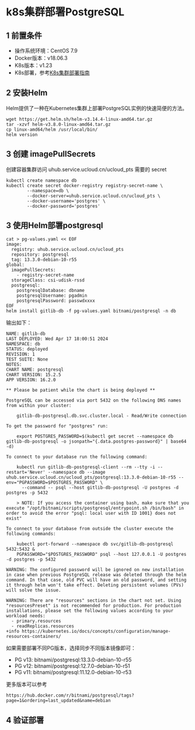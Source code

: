 # k8s集群部署PostgreSQL
## 1 前置条件
- 操作系统环境：CentOS 7.9
- Docker版本：v18.06.3
- K8s版本：v1.23
- K8s部署，参考[K8s集群部署指南](./K8sClusterDeployment.md)
## 2 安装Helm
Helm提供了一种在Kubernetes集群上部署PostgreSQL实例的快速简便的方法。
```
wget https://get.helm.sh/helm-v3.14.4-linux-amd64.tar.gz
tar -xzvf helm-v3.8.0-linux-amd64.tar.gz
cp linux-amd64/helm /usr/local/bin/
helm version
```
## 3 创建 imagePullSecrets
创建容器集群访问 uhub.service.ucloud.cn/ucloud_pts 需要的 secret
```
kubectl create namespace db
kubectl create secret docker-registry registry-secret-name \
        --namespace=db \
        --docker-server=uhub.service.ucloud.cn/ucloud_pts \
        --docker-username='postgres' \
        --docker-password='postgres'
```
## 3 使用Helm部署postgresql
```
cat > pg-values.yaml << EOF
image:
  registry: uhub.service.ucloud.cn/ucloud_pts
  repository: postgresql
  tag: 13.3.0-debian-10-r55
global:
  imagePullSecrets:
    - registry-secret-name
  storageClass: csi-udisk-rssd
  postgresql:
    postgresqlDatabase: dbname
    postgresqlUsername: pgadmin
    postgresqlPassword: passwdxxxx
EOF
helm install gitlib-db -f pg-values.yaml bitnami/postgresql -n db
```
输出如下：
```
NAME: gitlib-db
LAST DEPLOYED: Wed Apr 17 18:00:51 2024
NAMESPACE: db
STATUS: deployed
REVISION: 1
TEST SUITE: None
NOTES:
CHART NAME: postgresql
CHART VERSION: 15.2.5
APP VERSION: 16.2.0

** Please be patient while the chart is being deployed **

PostgreSQL can be accessed via port 5432 on the following DNS names from within your cluster:

    gitlib-db-postgresql.db.svc.cluster.local - Read/Write connection

To get the password for "postgres" run:

    export POSTGRES_PASSWORD=$(kubectl get secret --namespace db gitlib-db-postgresql -o jsonpath="{.data.postgres-password}" | base64 -d)

To connect to your database run the following command:

    kubectl run gitlib-db-postgresql-client --rm --tty -i --restart='Never' --namespace db --image uhub.service.ucloud.cn/ucloud_pts/postgresql:13.3.0-debian-10-r55 --env="PGPASSWORD=$POSTGRES_PASSWORD" \
      --command -- psql --host gitlib-db-postgresql -U postgres -d postgres -p 5432

    > NOTE: If you access the container using bash, make sure that you execute "/opt/bitnami/scripts/postgresql/entrypoint.sh /bin/bash" in order to avoid the error "psql: local user with ID 1001} does not exist"

To connect to your database from outside the cluster execute the following commands:

    kubectl port-forward --namespace db svc/gitlib-db-postgresql 5432:5432 &
    PGPASSWORD="$POSTGRES_PASSWORD" psql --host 127.0.0.1 -U postgres -d postgres -p 5432

WARNING: The configured password will be ignored on new installation in case when previous PostgreSQL release was deleted through the helm command. In that case, old PVC will have an old password, and setting it through helm won't take effect. Deleting persistent volumes (PVs) will solve the issue.

WARNING: There are "resources" sections in the chart not set. Using "resourcesPreset" is not recommended for production. For production installations, please set the following values according to your workload needs:
  - primary.resources
  - readReplicas.resources
+info https://kubernetes.io/docs/concepts/configuration/manage-resources-containers/
```
如果需要部署不同PG版本，选择同步不同版本镜像即可：
- PG v13: bitnami/postgresql:13.3.0-debian-10-r55
- PG v12: bitnami/postgresql:12.7.0-debian-10-r51
- PG v11: bitnami/postgresql:11.12.0-debian-10-r53
  
更多版本可以参考
```
https://hub.docker.com/r/bitnami/postgresql/tags?page=1&ordering=last_updated&name=debian
```
## 4 验证部署
